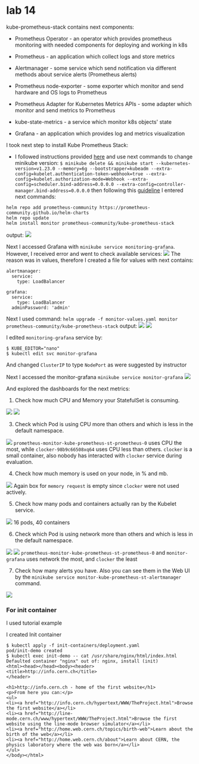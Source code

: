 # lab 14

kube-prometheus-stack contains next components:

- Prometheus Operator - an operator which provides prometheus monitoring with needed components for deploying and working
in k8s

- Prometheus - an application which collect logs and store metrics

- Alertmanager - some service which send notification via different methods about service alerts (Prometheus alerts) 

- Prometheus node-exporter - some exporter which monitor and send hardware and OS logs to Prometheus

- Prometheus Adapter for Kubernetes Metrics APIs - some adapter which monitor and send metrics to Prometheus

- kube-state-metrics - a service which monitor k8s objects' state

- Grafana - an application which provides log and metrics visualization


I took next step to install Kube Prometheus Stack:

- I followed instructions provided [here](https://github.com/prometheus-operator/kube-prometheus) and use next commands to change minikube version:
`$ minikube delete && minikube start --kubernetes-version=v1.23.0 --memory=6g --bootstrapper=kubeadm --extra-config=kubelet.authentication-token-webhook=true --extra-config=kubelet.authorization-mode=Webhook --extra-config=scheduler.bind-address=0.0.0.0 --extra-config=controller-manager.bind-address=0.0.0.0`
then following this [guideline](https://github.com/prometheus-community/helm-charts/tree/main/charts/kube-prometheus-stack)
I entered next commands: 
```
helm repo add prometheus-community https://prometheus-community.github.io/helm-charts
helm repo update
helm install monitor prometheus-community/kube-prometheus-stack
```
output:
![](pics/img_18.png)

Next I accessed Grafana with `minikube service monitoring-grafana`. However,
I received error and went to check available services:
![](pics/img_20.png)
The reason was in values, therefore I created a file for values
with next contains:
```
alertmanager:
  service:
    type: LoadBalancer

grafana:
  service:
    type: LoadBalancer
  adminPassword: 'admin'
```
Next I used command: 
`helm upgrade -f monitor-values.yaml monitor prometheus-community/kube-prometheus-stack`
output:
![](pics/img_21.png)
![](pics/img_22.png)

I edited `monitoring-grafana` service by:
```
$ KUBE_EDITOR="nano"
$ kubectl edit svc monitor-grafana
```
And changed `ClusterIP` to type `NodePort` as were suggested by instructor

Next I accessed the monitor-grafana
`minikube service monitor-grafana`
![](pics/img_23.png)

And explored the dashboards for the next metrics:

1. Check how much CPU and Memory your StatefulSet is consuming.

![](pics/img_25.png)
![](pics/img_26.png)

3. Check which Pod is using CPU more than others and which is less in the default namespace.

![](pics/img_27.png)
`prometheus-monitor-kube-prometheus-st-prometheus-0` uses CPU the most, while
`clocker-98b9c66508xq64` uses CPU less than others. `clocker` is a small container, also nobody has interacted
with `clocker` service during evaluation.

4. Check how much memory is used on your node, in % and mb.

![](pics/img_28.png)
Again box for `memory request` is empty since `clocker` were not used actively.

5. Check how many pods and containers actually ran by the Kubelet service.

![](pics/img_29.png)
16 pods, 40 containers

6. Check which Pod is using network more than others and which is less in the default namespace.

![](pics/img_30.png)
![](pics/img_31.png)
`prometheus-monitor-kube-prometheus-st-prometheus-0` and `monitor-grafana` uses network the most,
and `clocker` the least

7. Check how many alerts you have. Also you can see them in the Web UI by the `minikube service monitor-kube-prometheus-st-alertmanager` command.

![](pics/img_32.png)

### For init container
I used tutorial example

I created Init container
```commandline
$ kubectl apply -f init-containers/deployment.yaml
pod/init-demo created
$ kubectl exec init-demo -- cat /usr/share/nginx/html/index.html
Defaulted container "nginx" out of: nginx, install (init)
<html><head></head><body><header>
<title>http://info.cern.ch</title>
</header>

<h1>http://info.cern.ch - home of the first website</h1>
<p>From here you can:</p>
<ul>
<li><a href="http://info.cern.ch/hypertext/WWW/TheProject.html">Browse the first website</a></li>
<li><a href="http://line-mode.cern.ch/www/hypertext/WWW/TheProject.html">Browse the first website using the line-mode browser simulator</a></li>
<li><a href="http://home.web.cern.ch/topics/birth-web">Learn about the birth of the web</a></li>
<li><a href="http://home.web.cern.ch/about">Learn about CERN, the physics laboratory where the web was born</a></li>
</ul>
</body></html>
```